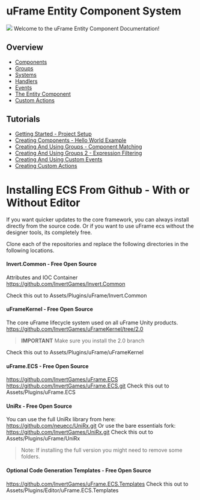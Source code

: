 # uFrame Entity Component System
![](https://www.lahc.edu/pageunderconstruction.png)
Welcome to the uFrame Entity Component Documentation!

## Overview
- [Components](API/Components.md)
- [Groups](API/Groups.md)
- [Systems](API/Systems.md)
- [Handlers](API/Handlers.md)
- [Events](API/Events.md)
- [The Entity Component](API/EntityComponent.md)
- [Custom Actions](Actions/CreateCustomActions.md)

## Tutorials
- [Getting Started - Project Setup](https://youtu.be/uxivyGL5StA)
- [Creating Components - Hello World Example](https://youtu.be/vGRgN-MZEAA)
- [Creating And Using Groups - Component Matching](https://youtu.be/5EwZWWfpBBI)
- [Creating And Using Groups 2 - Expression Filtering](https://youtu.be/iMjs26dA2rg)
- [Creating And Using Custom Events](https://youtu.be/h_s-l30rNe0)
- [Creating Custom Actions](https://youtu.be/AuockvC5Cys)

# Installing ECS From Github - With or Without Editor
If you want quicker updates to the core framework, you can always install directly from the source code.  Or if you want to use uFrame ecs without the designer tools, its completely free.

Clone each of the repositories and replace the following directories in the following locations.

#### Invert.Common - Free Open Source
Attributes and IOC Container
https://github.com/InvertGames/Invert.Common

Check this out to  Assets/Plugins/uFrame/Invert.Common

#### uFrameKernel - Free Open Source
The core uFrame lifecycle system used on all uFrame Unity products.
https://github.com/InvertGames/uFrameKernel/tree/2.0
> **IMPORTANT** Make sure you install the 2.0 branch

Check this out to  Assets/Plugins/uFrame/uFrameKernel


#### uFrame.ECS - Free Open Source
https://github.com/InvertGames/uFrame.ECS
https://github.com/InvertGames/uFrame.ECS.git
Check this out to  Assets/Plugins/uFrame.ECS

#### UniRx - Free Open Source
You can use the full UniRx library from here:
https://github.com/neuecc/UniRx.git
Or use the bare essentials fork:
https://github.com/InvertGames/UniRx.git
Check this out to  Assets/Plugins/uFrame/UniRx
> Note: If installing the full version you might need to remove some folders.

#### Optional Code Generation Templates - Free Open Source
https://github.com/InvertGames/uFrame.ECS.Templates
Check this out to Assets/Plugins/Editor/uFrame.ECS.Templates
